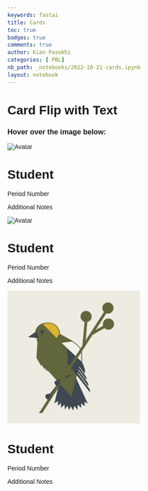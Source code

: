 ```yaml
---
keywords: fastai
title: Cards
toc: true
badges: true
comments: true
author: Kian Pasokhi
categories: [ PBL]
nb_path: _notebooks/2022-10-21-cards.ipynb
layout: notebook
---
```


<html>
<head>
<meta name="viewport" content="width=device-width, initial-scale=1">
<style>
body {
  font-family: Arial, Helvetica, sans-serif;
}

.flip-card {
  background-color: transparent;
  width: 300px;
  height: 300px;
  perspective: 1000px;
}

.flip-card-inner {
  position: relative;
  width: 100%;
  height: 100%;
  text-align: center;
  transition: transform 0.6s;
  transform-style: preserve-3d;
  box-shadow: 0 4px 8px 0 rgba(0,0,0,0.2);
}

.flip-card:hover .flip-card-inner {
  transform: rotateY(180deg);
}

.flip-card-front, .flip-card-back {
  position: absolute;
  width: 100%;
  height: 100%;
  -webkit-backface-visibility: hidden;
  backface-visibility: hidden;
}

.flip-card-front {
  background-color: #bbb;
  color: black;
}

.flip-card-back {
  background-color: #2980b9;
  color: white;
  transform: rotateY(180deg);
}

* {
  box-sizing: border-box;
}

/* Create three equal columns that floats next to each other */
.column {
  float: left;
  width: 33.33%;
  padding: 10px;
  height: 300px; /* Should be removed. Only for demonstration */
}

/* Clear floats after the columns */
.row:after {
  content: "";
  display: table;
  clear: both;
}
</style>
</head>
<body>

<h1>Card Flip with Text</h1>
<h3>Hover over the image below:</h3>


<div class="row">
  <div class="column"><div class="flip-card">
  <div class="flip-card-inner">
    <div class="flip-card-front">
      <img src="bird1.png" alt="Avatar" style="width:300px;height:300px;">
    </div>
    <div class="flip-card-back">
      <h1>Student</h1> 
      <p>Period Number</p> 
      <p>Additional Notes</p>
    </div>
  </div>
</div></div>
  <div class="column"><div class="flip-card">
  <div class="flip-card-inner">
    <div class="flip-card-front">
      <img src="/images/bird1.png" alt="Avatar" style="width:300px;height:300px;">
    </div>
    <div class="flip-card-back">
      <h1>Student</h1> 
      <p>Period Number</p> 
      <p>Additional Notes</p>
    </div>
  </div>
</div></div>
  <div class="column"><div class="flip-card">
  <div class="flip-card-inner">
    <div class="flip-card-front">
      <img src="/_posts/images/bird1.png" alt="Avatar" style="width:300px;height:300px;">
    </div>
    <div class="flip-card-back">
      <h1>Student</h1> 
      <p>Period Number</p> 
      <p>Additional Notes</p>
    </div>
  </div>
</div></div>
</div>

</body>
</html>